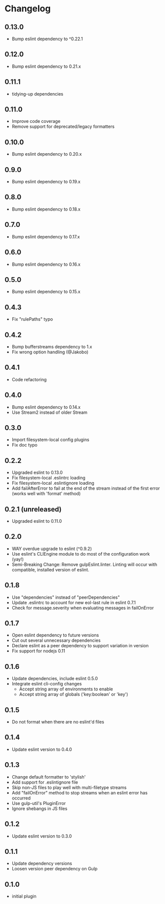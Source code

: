 # Changelog

## 0.13.0

* Bump eslint dependency to ^0.22.1

## 0.12.0

* Bump eslint dependency to 0.21.x

## 0.11.1

* tidying-up dependencies

## 0.11.0

* Improve code coverage
* Remove support for deprecated/legacy formatters

## 0.10.0

* Bump eslint dependency to 0.20.x

## 0.9.0

* Bump eslint dependency to 0.19.x

## 0.8.0

* Bump eslint dependency to 0.18.x

## 0.7.0

* Bump eslint dependency to 0.17.x

## 0.6.0

* Bump eslint dependency to 0.16.x

## 0.5.0

* Bump eslint dependency to 0.15.x

## 0.4.3

* Fix "rulePaths" typo

## 0.4.2

* Bump bufferstreams dependency to 1.x
* Fix wrong option handling (@Jakobo)

## 0.4.1

* Code refactoring

## 0.4.0

* Bump eslint dependency to 0.14.x
* Use Stream2 instead of older Stream

## 0.3.0

* Import filesystem-local config plugins
* Fix doc typo

## 0.2.2

* Upgraded eslint to 0.13.0
* Fix filesystem-local .eslintrc loading
* Fix filesystem-local .eslintignore loading
* Add failAfterError to fail at the end of the stream instead of the first error (works well with 'format' method)

## 0.2.1 (unreleased)

* Upgraded eslint to 0.11.0

## 0.2.0

* WAY overdue upgrade to eslint (^0.9.2)
* Use eslint's CLIEngine module to do most of the configuration work (yay!)
* Semi-Breaking Change: Remove gulpEslint.linter. Linting will occur with compatible, installed version of eslint.

## 0.1.8

* Use "dependencies" instead of "peerDependencies"
* Update .eslintrc to account for new eol-last rule in eslint 0.7.1
* Check for message.severity when evaluating messages in failOnError

## 0.1.7

* Open eslint dependency to future versions
* Cut out several unnecessary dependencies
* Declare eslint as a peer dependency to support variation in version
* Fix support for nodejs 0.11

## 0.1.6

* Update dependencies, include eslint 0.5.0
* Integrate eslint cli-config changes
  * Accept string array of environments to enable
  * Accept string array of globals ('key:boolean' or 'key')

## 0.1.5

* Do not format when there are no eslint'd files

## 0.1.4

* Update eslint version to 0.4.0

## 0.1.3

* Change default formatter to 'stylish'
* Add support for .eslintignore file
* Skip non-JS files to play well with multi-filetype streams
* Add "failOnError" method to stop streams when an eslint error has occurred
* Use gulp-util's PluginError
* Ignore shebangs in JS files

## 0.1.2

* Update eslint version to 0.3.0

## 0.1.1

* Update dependency versions
* Loosen version peer dependency on Gulp

## 0.1.0

* initial plugin


